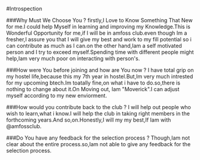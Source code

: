 #Introspection

###Why Must We Choose You ?
firstly,I Love to Know Something That New for me.I could help Myself in learning and improving my Knowledge.This is Wonderful Opportunity for me,if I will be in amfoss club.even though Im a fresher,I assure you that I will give my best and work to my fill potential so i can contribute as much as I can.on the other hand,Iam a self motivated person and I try to exceed myself.Spending time with different people might help,Iam very much poor on interacting with person's.

###How were You before joining and how are You now ?
I have total grip on my hostel life,because this my 7th year in hostel.But,Im very much intrested for my upcoming btech.Im toatally fine,on what i have to do.so,there is nothing to change about it.On Moving out, Iam "Moverick".I can adjust myself according to my new enviorment.

###How would you contribute back to the club ?
I will help out people who wish to learn,what i know.I will help the club in taking right members in the forthcoming years.And so,on.Honestly,I will my my best,If Iam with @amfossclub.

###Do You have any feedback for the selection process ?
Though,Iam not clear about the entire process.so,Iam not able to give any feedback for the selection process.
